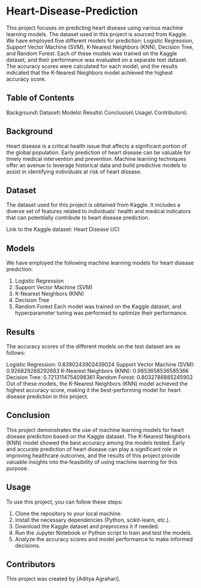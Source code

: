 # Heart-Disease-Prediction
This project focuses on predicting heart disease using various machine learning models. The dataset used in this project is sourced from Kaggle. We have employed five different models for prediction: Logistic Regression, Support Vector Machine (SVM), K-Nearest Neighbors (KNN), Decision Tree, and Random Forest. Each of these models was trained on the Kaggle dataset, and their performance was evaluated on a separate test dataset. The accuracy scores were calculated for each model, and the results indicated that the K-Nearest Neighbors model achieved the highest accuracy score.

## Table of Contents
Background\\
Dataset\\
Models\\
Results\\
Conclusion\\
Usage\\
Contributors\\

## Background
Heart disease is a critical health issue that affects a significant portion of the global population. Early prediction of heart disease can be valuable for timely medical intervention and prevention. Machine learning techniques offer an avenue to leverage historical data and build predictive models to assist in identifying individuals at risk of heart disease.

## Dataset
The dataset used for this project is obtained from Kaggle. It includes a diverse set of features related to individuals' health and medical indicators that can potentially contribute to heart disease prediction.

Link to the Kaggle dataset: Heart Disease UCI

## Models
We have employed the following machine learning models for heart disease prediction:

1. Logistic Regression
2. Support Vector Machine (SVM)
3. K-Nearest Neighbors (KNN)
4. Decision Tree
5. Random Forest
Each model was trained on the Kaggle dataset, and hyperparameter tuning was performed to optimize their performance.

## Results
The accuracy scores of the different models on the test dataset are as follows:

Logistic Regression: 0.8390243902439024
Support Vector Machine (SVM): 0.926829268292683
K-Nearest Neighbors (KNN): 0.9853658536585366
Decision Tree: 0.7213114754098361
Random Forest: 0.8032786885245902
Out of these models, the K-Nearest Neighbors (KNN) model achieved the highest accuracy score, making it the best-performing model for heart disease prediction in this project.

## Conclusion
This project demonstrates the use of machine learning models for heart disease prediction based on the Kaggle dataset. The K-Nearest Neighbors (KNN) model showed the best accuracy among the models tested. Early and accurate prediction of heart disease can play a significant role in improving healthcare outcomes, and the results of this project provide valuable insights into the feasibility of using machine learning for this purpose.

## Usage
To use this project, you can follow these steps:

1. Clone the repository to your local machine.
2. Install the necessary dependencies (Python, scikit-learn, etc.).
3. Download the Kaggle dataset and preprocess it if needed.
4. Run the Jupyter Notebook or Python script to train and test the models.
5. Analyze the accuracy scores and model performance to make informed decisions.
## Contributors
This project was created by [Aditya Agrahari].

